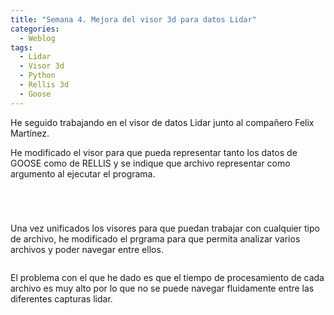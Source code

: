 ```yaml
---
title: "Semana 4. Mejora del visor 3d para datos Lidar"
categories:
  - Weblog
tags:
  - Lidar
  - Visor 3d
  - Python
  - Rellis 3d
  - Goose
---
```


He seguido trabajando en el visor de datos Lidar junto al compañero Felix Martínez.

He modificado el visor para que pueda representar tanto los datos de GOOSE como de RELLIS y se indique que archivo representar como argumento al ejecutar el programa.

<figure class="align-center" style="max-width: 100%">
  <img src="{{ site.url }}{{ site.baseurl }}/assets/images/ejecutarPLY.png" alt="">
</figure>

<figure class="align-center" style="max-width: 100%">
  <img src="{{ site.url }}{{ site.baseurl }}/assets/images/visorPLY.png" alt="">
</figure>

<figure class="align-center" style="max-width: 100%">
  <img src="{{ site.url }}{{ site.baseurl }}/assets/images/ejecutarBIN.png" alt="">
</figure>

<figure class="align-center" style="max-width: 100%">
  <img src="{{ site.url }}{{ site.baseurl }}/assets/images/visorBIN.png" alt="">
</figure>

Una vez unificados los visores para que puedan trabajar con cualquier tipo de archivo, he modificado el prgrama para que permita analizar varios archivos y poder navegar entre ellos.

<figure class="align-center" style="max-width: 100%">
  <img src="{{ site.url }}{{ site.baseurl }}/assets/images/CapturaVisorDinamico.png" alt="">
</figure>


El problema con el que he dado es que el tiempo de procesamiento de cada archivo es muy alto por lo que no se puede navegar fluidamente entre las diferentes capturas lidar.

